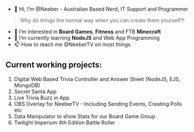 - 👋 Hi, I’m @Neeber - Australian Based Nerd, IT Support and Programmer

> Why do things the normal way when you can create them yourself?!

- 👀 I’m interested in **Board Games**, **Fitness** and FTB **Minecraft**
- 🌱 I’m currently learning **NodeJS** and Web App Programming
- 📫 How to reach me @NeeberTV on most things

## Current working projects:

1. Digital Web Based Trivia Controller and Answer Sheet (NodeJS, EJS, MongoDB)
2. Secret Santa App
3. Live Trivia Buzz in App
4. OBS Overlay for NeeberTV - Including Sending Events, Creating Polls etc
5. Data Manipulator to show Stats for our Board Game Group
6. Twilight Imperium 4th Edition Battle Roller


<!---
Neeber/Neeber is a ✨ special ✨ repository because its `README.md` (this file) appears on your GitHub profile.
You can click the Preview link to take a look at your changes.
--->
